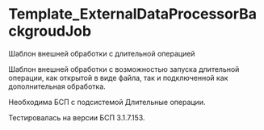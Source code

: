 # Template_ExternalDataProcessorBackgroudJob
Шаблон внешней обработки с длительной операцией

Шаблон внешней обработки с возможностью запуска длительной операции, как открытой в виде файла, так и подключенной как дополнительная обработка.

Необходима БСП с подсистемой Длительные операции.

Тестировалась на версии БСП 3.1.7.153.
